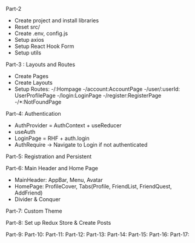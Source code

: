 Part-2

- Create project and install libraries
- Reset src/
- Create .env, config.js
- Setup axios
- Setup React Hook Form
- Setup utils

Part-3 : Layouts and Routes

- Create Pages
- Create Layouts
- Setup Routes:
  -/:Hompage
  -/account:AccountPage
  -/user/:userId: UserProfilePage
  -/login:LoginPage
  -/register:RegisterPage
  -/\*:NotFoundPage

Part-4: Authentication

- AuthProvider = AuthContext + useReducer
- useAuth
- LoginPage = RHF + auth.login
- AuthRequire -> Navigate to Login if not authenticated

Part-5: Registration and Persistent

Part-6: Main Header and Home Page

- MainHeader: AppBar, Menu, Avatar
- HomePage: ProfileCover, Tabs(Profile, FriendList, FriendQuest, AddFriend)
- Divider & Conquer

Part-7: Custom Theme

Part-8: Set up Redux Store & Create Posts

Part-9:
Part-10:
Part-11:
Part-12:
Part-13:
Part-14:
Part-15:
Part-16:
Part-17:
